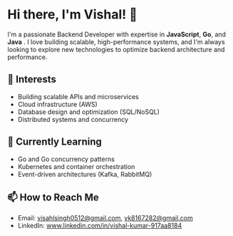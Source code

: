 # Hi there, I'm Vishal! 👋

I'm a passionate Backend Developer with expertise in **JavaScript**, **Go**, and **Java** . I love building scalable, high-performance systems, and I'm always looking to explore new technologies to optimize backend architecture and performance.

## 👀 Interests
- Building scalable APIs and microservices
- Cloud infrastructure (AWS)
- Database design and optimization (SQL/NoSQL)
- Distributed systems and concurrency

## 🌱 Currently Learning
- Go and Go concurrency patterns
- Kubernetes and container orchestration
- Event-driven architectures (Kafka, RabbitMQ)

## 📫 How to Reach Me
- Email: visahlsingh0512@gmail.com, vk8167282@gmail.com
- LinkedIn: www.linkedin.com/in/vishal-kumar-917aa8184

